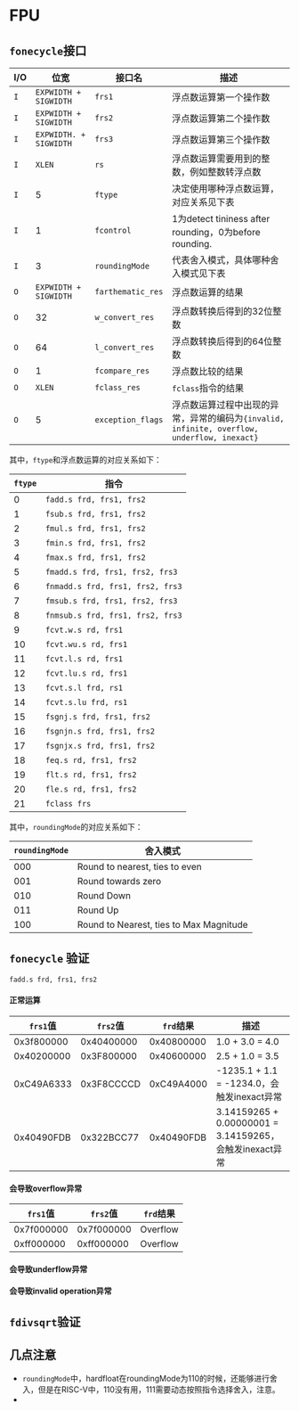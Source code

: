 # FPU



## `fonecycle`接口

| I/O  | 位宽                   | 接口名            | 描述                                                         |
| ---- | ---------------------- | ----------------- | ------------------------------------------------------------ |
| `I`  | `EXPWIDTH + SIGWIDTH`  | `frs1`            | 浮点数运算第一个操作数                                       |
| `I`  | `EXPWIDTH + SIGWIDTH`  | `frs2`            | 浮点数运算第二个操作数                                       |
| `I`  | `EXPWIDTH. + SIGWIDTH` | `frs3`            | 浮点数运算第三个操作数                                       |
| `I`  | `XLEN`                 | `rs`              | 浮点数运算需要用到的整数，例如整数转浮点数                   |
| `I`  | 5                      | `ftype`           | 决定使用哪种浮点数运算，对应关系见下表                       |
| `I`  | 1                      | `fcontrol`        | 1为detect tininess after rounding，0为before rounding.       |
| `I`  | 3                      | `roundingMode`    | 代表舍入模式，具体哪种舍入模式见下表                         |
| `O`  | `EXPWIDTH + SIGWIDTH`  | `farthematic_res` | 浮点数运算的结果                                             |
| `O`  | 32                     | `w_convert_res`   | 浮点数转换后得到的32位整数                                   |
| `O`  | 64                     | `l_convert_res`   | 浮点数转换后得到的64位整数                                   |
| `O`  | 1                      | `fcompare_res`    | 浮点数比较的结果                                             |
| `O`  | `XLEN`                 | `fclass_res`      | `fclass`指令的结果                                           |
| `O`  | 5                      | `exception_flags` | 浮点数运算过程中出现的异常，异常的编码为`{invalid, infinite, overflow, underflow, inexact}` |

其中，`ftype`和浮点数运算的对应关系如下：

| `ftype` | 指令                             |
| ------- | -------------------------------- |
| 0       | `fadd.s frd, frs1, frs2`         |
| 1       | `fsub.s frd, frs1, frs2`         |
| 2       | `fmul.s frd, frs1, frs2`         |
| 3       | `fmin.s frd, frs1, frs2`         |
| 4       | `fmax.s frd, frs1, frs2`         |
| 5       | `fmadd.s frd, frs1, frs2, frs3`  |
| 6       | `fnmadd.s frd, frs1, frs2, frs3` |
| 7       | `fmsub.s frd, frs1, frs2, frs3`  |
| 8       | `fnmsub.s frd, frs1, frs2, frs3` |
| 9       | `fcvt.w.s rd, frs1`              |
| 10      | `fcvt.wu.s rd, frs1`             |
| 11      | `fcvt.l.s rd, frs1`              |
| 12      | `fcvt.lu.s rd, frs1`             |
| 13      | `fcvt.s.l frd, rs1`              |
| 14      | `fcvt.s.lu frd, rs1`             |
| 15      | `fsgnj.s frd, frs1, frs2`        |
| 16      | `fsgnjn.s frd, frs1, frs2`       |
| 17      | `fsgnjx.s frd, frs1, frs2`       |
| 18      | `feq.s rd, frs1, frs2`           |
| 19      | `flt.s rd, frs1, frs2`           |
| 20      | `fle.s rd, frs1, frs2`           |
| 21      | `fclass frs`                     |



其中，`roundingMode`的对应关系如下：

| `roundingMode` | 舍入模式                                |
| -------------- | --------------------------------------- |
| 000            | Round to nearest, ties to even          |
| 001            | Round towards zero                      |
| 010            | Round Down                              |
| 011            | Round Up                                |
| 100            | Round to Nearest, ties to Max Magnitude |



## `fonecycle` 验证

`fadd.s frd, frs1, frs2`

#### 正常运算

| `frs1`值   | `frs2`值   | `frd`结果  | 描述                                                    |
| ---------- | ---------- | ---------- | ------------------------------------------------------- |
| 0x3f800000 | 0x40400000 | 0x40800000 | 1.0 + 3.0 = 4.0                                         |
| 0x40200000 | 0x3F800000 | 0x40600000 | 2.5 + 1.0 = 3.5                                         |
| 0xC49A6333 | 0x3F8CCCCD | 0xC49A4000 | -1235.1 + 1.1 = -1234.0，会触发inexact异常              |
| 0x40490FDB | 0x322BCC77 | 0x40490FDB | 3.14159265 + 0.00000001 = 3.14159265，会触发inexact异常 |

#### 会导致overflow异常

| `frs1`值   | `frs2`值   | `frd`结果 |
| ---------- | ---------- | --------- |
| 0x7f000000 | 0x7f000000 | Overflow  |
| 0xff000000 | 0xff000000 | Overflow  |



#### 会导致underflow异常



#### 会导致invalid operation异常



## `fdivsqrt`验证



## 几点注意

* `roundingMode`中，hardfloat在roundingMode为110的时候，还能够进行舍入，但是在RISC-V中，110没有用，111需要动态按照指令选择舍入，注意。
* 
